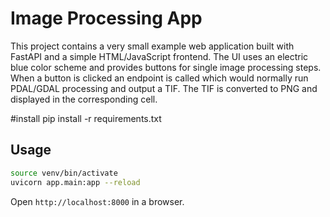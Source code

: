 # Image Processing App

This project contains a very small example web application built with FastAPI and a simple HTML/JavaScript frontend. The UI uses an electric blue color scheme and provides buttons for single image processing steps. When a button is clicked an endpoint is called which would normally run PDAL/GDAL processing and output a TIF. The TIF is converted to PNG and displayed in the corresponding cell.

#install
pip install -r requirements.txt

## Usage

```bash
source venv/bin/activate
uvicorn app.main:app --reload
```

Open `http://localhost:8000` in a browser.
